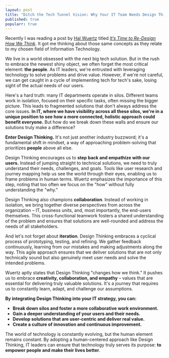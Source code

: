 ```yaml
---
layout: post
title: "Ditch the Tech Tunnel Vision: Why Your IT Team Needs Design Thinking"
published: true
popularr: true
---
```


Recently I was reading a post by [Hal Wuertz](https://halwuertz.medium.com/) titled *[It’s Time to Re-Design How We Think](https://medium.com/age-of-awareness/its-time-to-re-design-how-we-think-8f03fcee12a7?)*. 
It got me thinking about those same concepts as they relate to my chosen field of Information Technology.

We live in a world obsessed with the next big tech solution. But in the rush to embrace the newest shiny object, we often forget the most critical element: **the people**. As IT leaders, we're entrusted with leveraging technology to solve problems and drive value. However, if we're not careful, we can get caught in a cycle of implementing tech for tech's sake, losing sight of the actual needs of our users.

Here's a hard truth: many IT departments operate in silos. Different teams work in isolation, focused on their specific tasks, often missing the bigger picture. This leads to fragmented solutions that don't always address the core issues.  **In IT, where we have visibility across all these silos, we're in a unique position to see how a more connected, holistic approach could benefit everyone.**  But how do we break down these walls and ensure our solutions truly make a difference?

**Enter Design Thinking.** It's not just another industry buzzword; it's a fundamental shift in mindset, a way of approaching problem-solving that prioritizes **people** above all else. 

Design Thinking encourages us to **step back and empathize with our users.** Instead of jumping straight to technical solutions, we need to truly understand their needs, challenges, and goals. Tools like user research and journey mapping help us see the world through their eyes, enabling us to frame problems in human terms.  Wuertz emphasizes the importance of this step, noting that too often we focus on the "how" without fully understanding the "why."

Design Thinking also champions **collaboration**.  Instead of working in isolation, we bring together diverse perspectives from across the organization – IT, business units, and, most importantly, the end-users themselves. This cross-functional teamwork fosters a shared understanding of the problem and ensures that solutions are well-rounded and address the needs of all stakeholders.

And let's not forget about **iteration**. Design Thinking embraces a cyclical process of prototyping, testing, and refining. We gather feedback continuously, learning from our mistakes and making adjustments along the way. This agile approach ensures that we deliver solutions that are not only technically sound but also genuinely meet user needs and solve the intended problems.

Wuertz aptly states that Design Thinking "changes how we think." It pushes us to embrace **creativity, collaboration, and empathy** – values that are essential for delivering truly valuable solutions. It's a journey that requires us to constantly learn, adapt, and challenge our assumptions.

**By integrating Design Thinking into your IT strategy, you can:**

*   **Break down silos and foster a more collaborative work environment.**
*   **Gain a deeper understanding of your users and their needs.**
*   **Develop solutions that are user-centric and deliver real value.**
*   **Create a culture of innovation and continuous improvement.**

The world of technology is constantly evolving, but the human element remains constant. By adopting a human-centered approach like Design Thinking, IT leaders can ensure that technology truly serves its purpose: **to empower people and make their lives better**.
